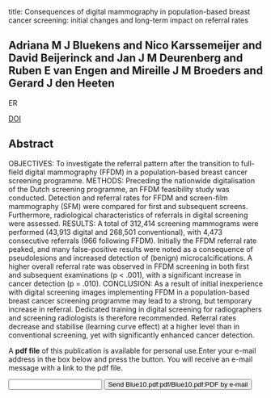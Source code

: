 title: Consequences of digital mammography in population-based breast cancer screening: initial changes and long-term impact on referral rates

## Adriana M J Bluekens and Nico Karssemeijer and David Beijerinck and Jan J M Deurenberg and Ruben E van Engen and Mireille J M Broeders and Gerard J den Heeten
ER

<a href="https://doi.org/10.1007/s00330-010-1786-7">DOI</a>

## Abstract
OBJECTIVES: To investigate the referral pattern after the transition to full-field digital mammography (FFDM) in a population-based breast cancer screening programme. METHODS: Preceding the nationwide digitalisation of the Dutch screening programme, an FFDM feasibility study was conducted. Detection and referral rates for FFDM and screen-film mammography (SFM) were compared for first and subsequent screens. Furthermore, radiological characteristics of referrals in digital screening were assessed. RESULTS: A total of 312,414 screening mammograms were performed (43,913 digital and 268,501 conventional), with 4,473 consecutive referrals (966 following FFDM). Initially the FFDM referral rate peaked, and many false-positive results were noted as a consequence of pseudolesions and increased detection of (benign) microcalcifications. A higher overall referral rate was observed in FFDM screening in both first and subsequent examinations (p < .001), with a significant increase in cancer detection (p = .010). CONCLUSION: As a result of initial inexperience with digital screening images implementing FFDM in a population-based breast cancer screening programme may lead to a strong, but temporary increase in referral. Dedicated training in digital screening for radiographers and screening radiologists is therefore recommended. Referral rates decrease and stabilise (learning curve effect) at a higher level than in conventional screening, yet with significantly enhanced cancer detection.

A <b>pdf file</b> of this publication is available for personal use.Enter your e-mail address in the box below and press the button. You will receive an e-mail message with a link to the pdf file.
<form action="sender.php">  <input type="text" name="email">  <input type="submit" value="Send Blue10.pdf:pdf/Blue10.pdf:PDF by e-mail"></form>